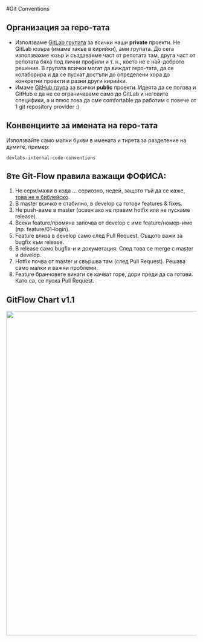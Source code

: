#Git Conventions

## Организация за repo-тата
- Използваме [GitLab групата](https://gitlab.com/groups/dev-labs-bg) за всички наши **private** проекти. Не GitLab юзъра (имаме такъв в кирийки), ами групата. До сега използвахме юзър и създавахме част от репотата там, друга част от репотата бяха под лични профили и т. н., което не е най-доброто решение. В групата всички могат да виждат repo-тата, да се колаборира и да се пускат достъпи до определени хора до конкретни проекти и разни други кирийки.
- Имаме [GitHub група](https://github.com/dev-labs-bg) за всички **public** проекти. Идеята да се ползва и GitHub е да не се ограничаваме само до GitLab и неговите специфики, а и плюс това да сме comfortable да работим с повече от 1 git repository provider :)

## Конвенциите за имената на repo-тата
Използвайте само малки букви в имената и тирета за разделение на думите, пример:
```
devlabs-internal-code-conventions
```

## 8те Git-Flow правила важащи ФОФИСА:
1. Не сери/мажи в кода ... сериозно, недей, защото тъй да се каже, [това не е библейско](http://memebg.com/media/created/l5xo1t.jpg).
2. В master всичко е стабилно, в develop са готови features & fixes.
3. Не push-ваме в master (освен ако не правим hotfix или не пускаме release).
4. Всеки feature/промяна започва от develop с име feature/номер-име (пр. feature/01-login).
5. Feature влиза в develop само след Pull Request. Същото важи за bugfix към release.
6. В release само bugfix-и и докуметация. След това се merge с master и develop.
7. Hotfix почва от master и свършва там (след Pull Request). Решава само малки и важни проблеми.
8. Feature бранчовете винаги се качват горе, дори преди да са готови. Като са, се пуска Pull Request.

## GitFlow Chart v1.1
[<img src="http://devlabs-projects.com/docs/Git-Flow-for-DevLabs-1.1.svg" width="858" />](http://devlabs-projects.com/docs/Git-Flow-for-DevLabs-1.1.svg)
